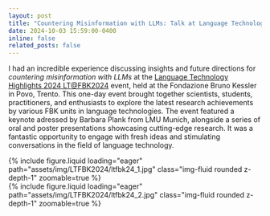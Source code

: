 ```yaml
---
layout: post
title: "Countering Misinformation with LLMs: Talk at Language Technology Highlights 2024, Fondazione Bruno Kessler"
date: 2024-10-03 15:59:00-0400
inline: false
related_posts: false
---
```


I had an incredible experience discussing insights and future directions for _countering misinformation with LLMs_ at the [Language Technology Highlights 2024 LT@FBK2024](https://lt-highlights.fbk.eu/home) event, held at the Fondazione Bruno Kessler in Povo, Trento. This one-day event brought together scientists, students, practitioners, and enthusiasts to explore the latest research achievements by various FBK units in language technologies. The event featured a keynote adressed by Barbara Plank from LMU Munich, alongside a series of oral and poster presentations showcasing cutting-edge research. It was a fantastic opportunity to engage with fresh ideas and stimulating conversations in the field of language technology.

<div class="row mt-3">
    <div class="col-sm mt-3 mt-md-0">
        {% include figure.liquid loading="eager" path="assets/img/LTFBK2024/ltfbk24_1.jpg" class="img-fluid rounded z-depth-1" zoomable=true %}
    </div>
    <div class="col-sm mt-3 mt-md-0">
        {% include figure.liquid loading="eager" path="assets/img/LTFBK2024/ltfbk24_2.jpg" class="img-fluid rounded z-depth-1" zoomable=true %}
    </div>
</div>